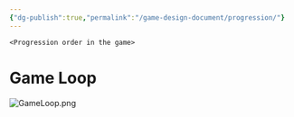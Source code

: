 ```yaml
---
{"dg-publish":true,"permalink":"/game-design-document/progression/"}
---
```


`<Progression order in the game>`
# Game Loop
![GameLoop.png](/img/user/Game%20Design%20Document/Images/GameLoop.png)
